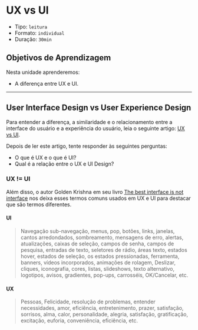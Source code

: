# UX vs UI

* Tipo: `leitura`
* Formato: `individual`
* Duração: `30min`

## Objetivos de Aprendizagem

Nesta unidade aprenderemos:

* A diferença entre UX e UI.

***

## User Interface Design vs User Experience Design

Para entender a diferença, a similaridade e o relacionamento entre a interface do usuário e a experiência do usuário, leia o seguinte artigo: [UX vs UI](https://medium.com/aela/qual-a-diferen%C3%A7a-entre-ux-e-ui-1ea8a4b4f747).

Depois de ler este artigo, tente responder às seguintes perguntas:

* O que é UX e o que é UI?
* Qual é a relação entre o UX e UI Design?

### UX != UI

Além disso, o autor Golden Krishna em seu livro  [The best interface is not interface](http://www.nointerface.com/book/) nos deixa esses termos comuns usados em UX e UI para destacar que são termos diferentes.

#### **UI**

> Navegação sub-navegação, menus, pop, botões, links, janelas, cantos arredondados, sombreamento, mensagens de erro, alertas, atualizações, caixas de seleção, campos de senha, campos de pesquisa, entradas de texto, seletores de rádio, áreas texto, estados hover, estados de seleção, os estados pressionadas, ferramenta, banners, vídeos incorporados, animações de rolagem, Deslizar, cliques, iconografia, cores, listas, slideshows, texto alternativo, logotipos, avisos, gradientes, pop-ups, carrosséis, OK/Cancelar, etc.

#### **UX**

> Pessoas, Felicidade, resolução de problemas, entender necessidades, amor, eficiência, entretenimento, prazer, satisfação, sorrisos, alma, calor, personalidade, alegria, satisfação, gratificação, excitação, euforia, conveniência, eficiência, etc.
